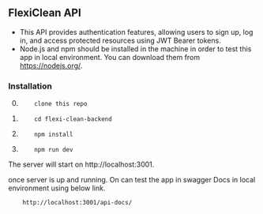 ## FlexiClean API

- This API provides authentication features, allowing users to sign up, log in, and access protected resources using JWT Bearer tokens.
- Node.js and npm should be installed in the machine in order to test this app in local environment. You can download them from https://nodejs.org/.

### Installation

0.         clone this repo
1.         cd flexi-clean-backend
2.         npm install
3.         npm run dev

The server will start on http://localhost:3001.

once server is up and running. On can test the app in swagger Docs in local environment using below link.

        http://localhost:3001/api-docs/

